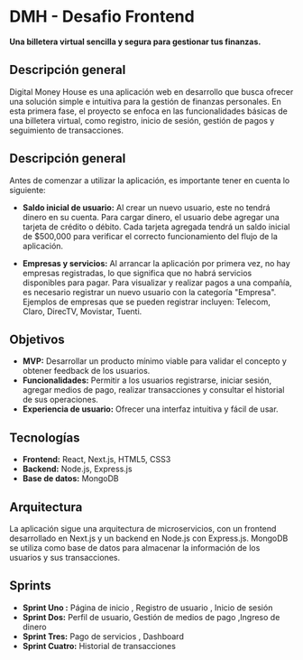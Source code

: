 # DMH - Desafio Frontend 

**Una billetera virtual sencilla y segura para gestionar tus finanzas.**

## Descripción general

Digital Money House es una aplicación web en desarrollo que busca ofrecer una solución simple e intuitiva para la gestión de finanzas personales. En esta primera fase, el proyecto se enfoca en las funcionalidades básicas de una billetera virtual, como registro, inicio de sesión, gestión de pagos y seguimiento de transacciones.

## Descripción general
Antes de comenzar a utilizar la aplicación, es importante tener en cuenta lo siguiente:

* **Saldo inicial de usuario:** Al crear un nuevo usuario, este no tendrá dinero en su cuenta. Para cargar dinero, el usuario debe agregar una tarjeta de crédito o débito. Cada tarjeta agregada tendrá un saldo inicial de $500,000 para verificar el correcto funcionamiento del flujo de la aplicación.

* **Empresas y servicios:** Al arrancar la aplicación por primera vez, no hay empresas registradas, lo que significa que no habrá servicios disponibles para pagar. Para visualizar y realizar pagos a una compañía, es necesario registrar un nuevo usuario con la categoría "Empresa". Ejemplos de empresas que se pueden registrar incluyen: Telecom, Claro, DirecTV, Movistar, Tuenti.

## Objetivos
* **MVP:** Desarrollar un producto mínimo viable para validar el concepto y obtener feedback de los usuarios.
* **Funcionalidades:** Permitir a los usuarios registrarse, iniciar sesión, agregar medios de pago, realizar transacciones y consultar el historial de sus operaciones.
* **Experiencia de usuario:** Ofrecer una interfaz intuitiva y fácil de usar.

## Tecnologías
* **Frontend:** React, Next.js, HTML5, CSS3
* **Backend:** Node.js, Express.js
* **Base de datos:** MongoDB

## Arquitectura
La aplicación sigue una arquitectura de microservicios, con un frontend desarrollado en Next.js y un backend en Node.js con Express.js. MongoDB se utiliza como base de datos para almacenar la información de los usuarios y sus transacciones.

## Sprints
* **Sprint Uno :** Página de inicio , Registro de usuario , Inicio de sesión
* **Sprint Dos:** Perfil de usuario, Gestión de medios de pago ,Ingreso de dinero
* **Sprint Tres:** Pago de servicios , Dashboard
* **Sprint Cuatro:** Historial de transacciones

